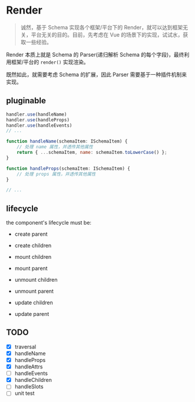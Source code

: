 # Render

> 诚然，基于 Schema 实现各个框架/平台下的 Render，就可以达到框架无关，平台无关的目的。目前，先考虑在 Vue 的场景下的实现，试试水，获取一些经验。

Render 本质上就是 Schema 的 Parser(递归解析 Schema 的每个字段)，最终利用框架/平台的 `render()` 实现渲染。

既然如此，就需要考虑 Schema 的扩展，因此 Parser 需要基于一种插件机制来实现。

## pluginable

```js
handler.use(handleName)
handler.use(handleProps)
handler.use(handleEvents)
// ...

function handleName(schemaItem: ISchemaItem) {
	// 处理 name 属性，并透传其他属性
	return { ...schemaItem, name: schemaItem.toLowerCase() };
}

function handleProps(schemaItem: ISchemaItem) {
	// 处理 props 属性，并透传其他属性
}

// ...
```

## lifecycle

the component's lifecycle must be:

- create 	parent
- create 	children
- mount  	children
- mount  	parent
- unmount children
- unmount parent

- update	children
- update 	parent

## TODO

- [x] traversal
- [x] handleName
- [x] handleProps
- [x] handleAttrs
- [ ] handleEvents
- [x] handleChildren
- [ ] handleSlots
- [ ] unit test
